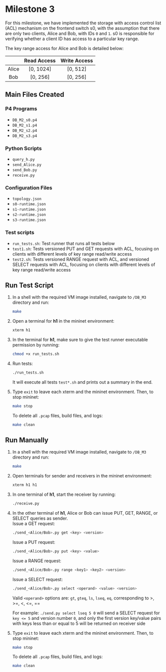 # Milestone 3
For this milestone, we have implemented the storage with access control list (ACL) mechanism on the frontend switch s0, 
with the assumption that there are only two clients, Alice and Bob, with IDs `0` and `1`.  s0 is responsible for verifying 
whether a client ID has access to a particular key range.  

The key range access for Alice and Bob is detailed below:  

|       | Read Access | Write Access |
|:-----:|:-----------:|:------------:|
| Alice |  [0, 1024]  |   [0, 512]   |
|  Bob  |   [0, 256]  |   [0, 256]   |

## Main Files Created

### P4 Programs
- `DB_M2_s0.p4`
- `DB_M2_s1.p4`
- `DB_M2_s2.p4`
- `DB_M2_s3.p4`

### Python Scripts
- `query_h.py`
- `send_Alice.py`
- `send_Bob.py`
- `receive.py`

### Configuration Files
- `topology.json`
- `s0-runtime.json`
- `s1-runtime.json`
- `s2-runtime.json`
- `s3-runtime.json`

### Test scripts
- `run_tests.sh`: Test runner that runs all tests below
- `test1.sh`: Tests versioned PUT and GET requests with ACL, focusing on clients with different levels of key range read/write access
- `test2.sh`: Tests versioned RANGE request with ACL, and versioned SELECT requests with ACL, focusing on clients with different levels of key range read/write access

## Run Test Script
1. In a shell with the required VM image installed, navigate to `/DB_M3` directory and run:
    ```bash
    make
    ```
2. Open a terminal for **h1** in the mininet environment: 
    ```bash
    xterm h1
    ```
3. In the terminal for **h1**, make sure to give the test runner executable permission by running:
    ```bash
    chmod +x run_tests.sh
    ```
4. Run tests:
    ```bash
    ./run_tests.sh
    ```
   It will execute all tests `test*.sh` and prints out a summary in the end.   

5. Type `exit` to leave each xterm and the mininet environment. Then, to stop mininet:  
    ```bash
    make stop
    ```
   To delete all `.pcap` files, build files, and logs:  
    ```bash
    make clean
    ```

## Run Manually
1. In a shell with the required VM image installed, navigate to `/DB_M3` directory and run:
    ```bash
    make
    ```
2. Open terminals for sender and receivers in the mininet environment: 
    ```bash
    xterm h1 h1
    ```

3. In one terminal of **h1**, start the receiver by running:
    ```bash
    ./receive.py
    ```

4. In the other terminal of **h1**, Alice or Bob can issue PUT, GET, RANGE, or SELECT queries as sender.   
   Issue a GET request:
    ```bash
    ./send_<Alice/Bob>.py get <key> <version> 
    ```
   Issue a PUT request:
    ```bash
    ./send_<Alice/Bob>.py put <key> <value> 
    ```
   Issue a RANGE request:
    ```bash
    ./send_<Alice/Bob>.py range <key1> <key2> <version> 
    ```
   Issue a SELECT request:
    ```bash
    ./send_<Alice/Bob>.py select <operand> <value> <version>
    ```
   Valid `<operand>` options are: `gt`, `gteq`, `ls`, `lseq`, `eq`, corresponding to >, >=, <, <=, ==  

   For example: `./send.py select lseq 5 0` will send a SELECT request for `key <= 5` and version number `0`, 
    and only the first version key/value pairs with keys less than or equal to 5 will be returned on receiver side  
    
5. Type `exit` to leave each xterm and the mininet environment. Then, to stop mininet:  
    ```bash
    make stop
    ```
   To delete all `.pcap` files, build files, and logs:  
    ```bash
    make clean
    ```